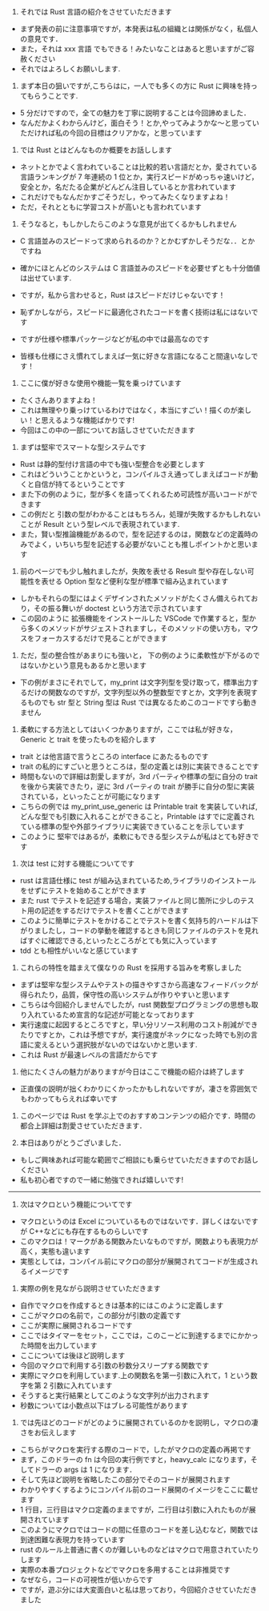 1. それでは Rust 言語の紹介をさせていただきます

- まず発表の前に注意事項ですが，本発表は私の組織とは関係がなく，私個人の意見です．
- また，それは xxx 言語 でもできる！みたいなことはあると思いますがご容赦ください
- それではよろしくお願いします.

1. まず本日の狙いですが,こちらはに，一人でも多くの方に Rust に興味を持ってもらうことです.

- 5 分だけですので，全ての魅力を丁寧に説明することは今回諦めました．
- なんだかよくわからんけど，面白そう！とか,やってみようかな〜と思っていただければ私の今回の目標はクリアかな，と思っています

1. では Rust とはどんなものか概要をお話しします

- ネットとかでよく言われていることは比較的若い言語だとか，愛されている言語ランキングが 7 年連続の 1 位とか，実行スピードがめっちゃ速いけど，安全とか，名だたる企業がどんどん注目しているとか言われています
- これだけでもなんだかすごそうだし，やってみたくなりますよね！
- ただ，それとともに学習コストが高いとも言われています

1. そうなると，もしかしたらこのような意見が出てくるかもしれません

- C 言語並みのスピードって求められるのか？とかむずかしそうだな．．とかですね
- 確かにほとんどのシステムは C 言語並みのスピードを必要せずとも十分価値は出せています.

- ですが，私から言わせると，Rust はスピードだけじゃないです！
- 恥ずかしながら，スピードに最適化されたコードを書く技術は私にはないです
- ですが仕様や標準パッケージなどが私の中では最高なのです
- 皆様も仕様にさえ慣れてしまえば一気に好きな言語になること間違いなしです！

1. ここに僕が好きな使用や機能一覧を乗っけています

- たくさんありますよね！
- これは無理やり乗っけているわけではなく，本当にすごい！描くのが楽しい！と思えるような機能ばかりです!
- 今回はこの中の一部についてお話しさせていただきます

1. まずは堅牢でスマートな型システムです

- Rust は静的型付け言語の中でも強い型整合を必要とします
- これはどういうことかというと，コンパイルさえ通ってしまえばコードが動くと自信が持てるということです
- また下の例のように，型が多くを語ってくれるため可読性が高いコードができます
- この例だと 引数の型がわかることはもちろん，処理が失敗するかもしれないことが Result という型レベルで表現されています.
- また，賢い型推論機能があるので，型を記述するのは，関数などの定義時のみでよく，いちいち型を記述する必要がないことも推しポイントかと思います

1. 前のページでも少し触れましたが，失敗を表せる Result 型や存在しない可能性を表せる Option 型など便利な型が標準で組み込まれています

- しかもそれらの型にはよくデザインされたメソッドがたくさん備えられており，その振る舞いが doctest という方法で示されています
- この図のように 拡張機能をインストールした VSCode で作業すると，型から多くのメソッドがサジェストされますし，そのメソッドの使い方も，マウスをフォーカスするだけで見ることができます

1. ただ，型の整合性があまりにも強いと， 下の例のように柔軟性が下がるのではないかという意見もあるかと思います

- 下の例がまさにそれでして，my_print は文字列型を受け取って，標準出力するだけの関数なのですが，文字列型以外の整数型ですとか，文字列を表現するものでも str 型と String 型は Rust では異なるためこのコードですら動きません

1. 柔軟にする方法としてはいくつかありますが，ここでは私が好きな，Generic と trait を使ったものを紹介します

- trait とは他言語で言うところの interface にあたるものです
- trait の私的にすごいと思うところは，型の定義とは別に実装できることです
- 時間もないので詳細は割愛しますが，3rd パーティや標準の型に自分の trait を後から実装できたり，逆に 3rd パーティの trait が勝手に自分の型に実装されている，といったことが可能になります
- こちらの例では my_print_use_generic は Printable trait を実装していれば,どんな型でも引数に入れることができること，Printable はすでに定義されている標準の型や外部ライブラリに実装できていることを示しています
- このように 堅牢ではあるが，柔軟にもできる型システムが私はとても好きです

1. 次は test に対する機能についてです

- rust は言語仕様に test が組み込まれているため,ライブラリのインストールをせずにテストを始めることができます
- また rust でテストを記述する場合，実装ファイルと同じ箇所に少しのテスト用の記述をするだけでテストを書くことができます
- このように簡単にテストをかけることでテストを書く気持ち的ハードルは下がりましたし，コードの挙動を確認するときも同じファイルのテストを見ればすぐに確認できる,といったところがとても気に入っています
- tdd とも相性がいいなと感じています

1. これらの特性を踏まえて僕なりの Rust を採用する旨みを考察しました

- まずは堅牢な型システムやテストの描きやすさから高速なフィードバックが得られたり，品質，保守性の高いシステムが作りやすいと思います
- こちらは今回紹介しませんでしたが，rust 関数型プログラミングの思想も取り入れているため宣言的な記述が可能となっております
- 実行速度に起因するところですと，早い分リソース利用のコスト削減ができたりですとか，これは予想ですが，実行速度がネックになった時でも別の言語に変えるという選択肢がないのではないかと思います.
- これは Rust が最速レベルの言語だからです

1. 他にたくさんの魅力がありますが今日はここで機能の紹介は終了します

- 正直僕の説明が拙くわかりにくかったかもしれないですが，凄さを雰囲気でもわかってもらえれば幸いです

1. このページでは Rust を学ぶ上でのおすすめコンテンツの紹介です．時間の都合上詳細は割愛させていただきます．

1. 本日はありがとうございました．

- もしご興味あれば可能な範囲でご相談にも乗らせていただきますのでお話しください
- 私も初心者ですので一緒に勉強できれば嬉しいです!

---

1. 次はマクロという機能についてです

- マクロというのは Excel についているものではないです．詳しくはないですが C++などにも存在するものらしいです
- このマクロは！マークがある関数みたいなものですが，関数よりも表現力が高く，実態も違います
- 実態としては，コンパイル前にマクロの部分が展開されてコードが生成されるイメージです

1. 実際の例を見ながら説明させていただきます

- 自作でマクロを作成するときは基本的にはこのように定義します
- ここがマクロの名前で，この部分が引数の定義です
- ここが実際に展開されるコードです
- ここではタイマーをセット，ここでは，このこーどに到達するまでにかかった時間を出力しています
- ここについては後ほど説明します
- 今回のマクロで利用する引数の秒数分スリープする関数です
- 実際にマクロを利用しています.上の関数名を第一引数に入れて，1 という数字を第 2 引数に入れています
- そうすると実行結果としてこのような文字列が出力されます
- 秒数については小数点以下はブレる可能性があります

1. では先ほどのコードがどのように展開されているのかを説明し，マクロの凄さをお伝えします

- こちらがマクロを実行する際のコードで，したがマクロの定義の再掲です
- まず，このドラーの fn は今回の実行例ですと，heavy_calc になります，そしてドラーの args は 1 になります．
- そして先ほど説明を省略したこの部分でそのコードが展開されます
- わかりやすくするようにコンパイル前のコード展開のイメージをここに載せます
- 1 行目，三行目はマクロ定義のままですが，二行目は引数に入れたものが展開されています
- このようにマクロではコードの間に任意のコードを差し込むなど，関数では到達困難な表現力を持っています
- rust のルール上普通に書くのが難しいものなどはマクロで用意されていたりします
- 実際の本番プロジェクトなどでマクロを多用することは非推奨です
- なぜなら，コードの可視性が低いからです
- ですが，遊ぶ分には大変面白いと私は思っており，今回紹介させていただきました
